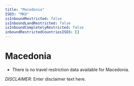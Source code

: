 ```yaml
---
title: "Macedonia"
ISO3: "MKD"
isInboundRestricted: false
isInboundLandRestricted: false
isInboundCompletelyRestricted: false
inboundRestrictedCountriesISO3: []
---
```


# Macedonia

* There is no travel restriction data available for Macedonia.

*DISCLAIMER*: Enter disclaimer text here.
